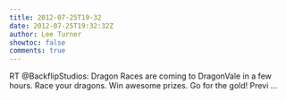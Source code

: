 ```yaml
---
title: 2012-07-25T19-32
date: 2012-07-25T19:32:32Z
author: Lee Turner
showtoc: false
comments: true
---
```


RT @BackflipStudios: Dragon Races are coming to DragonVale in a few hours. Race your dragons. Win awesome prizes. Go for the gold! Previ ...

